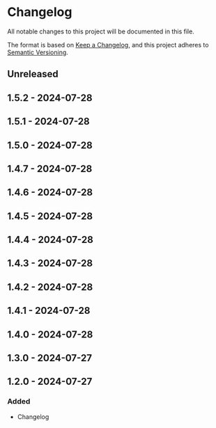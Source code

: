 # Changelog

All notable changes to this project will be documented in this file.

The format is based on [Keep a Changelog](https://keepachangelog.com/en/1.0.0/),
and this project adheres to [Semantic Versioning](https://semver.org/spec/v2.0.0.html).

## Unreleased

## 1.5.2 - 2024-07-28

## 1.5.1 - 2024-07-28

## 1.5.0 - 2024-07-28

## 1.4.7 - 2024-07-28

## 1.4.6 - 2024-07-28

## 1.4.5 - 2024-07-28

## 1.4.4 - 2024-07-28

## 1.4.3 - 2024-07-28

## 1.4.2 - 2024-07-28

## 1.4.1 - 2024-07-28

## 1.4.0 - 2024-07-28

## 1.3.0 - 2024-07-27

## 1.2.0 - 2024-07-27
### Added
- Changelog
